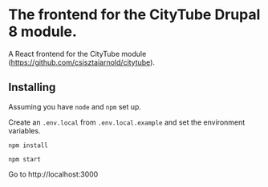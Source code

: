 # The frontend for the CityTube Drupal 8 module.

A React frontend for the CityTube module (https://github.com/csisztaiarnold/citytube).

## Installing

Assuming you have `node` and `npm` set up.

Create an `.env.local` from `.env.local.example` and set the environment variables.

```
npm install
```

```
npm start
```

Go to http://localhost:3000